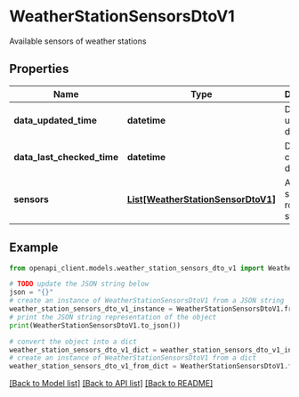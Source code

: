 # WeatherStationSensorsDtoV1

Available sensors of weather stations

## Properties

Name | Type | Description | Notes
------------ | ------------- | ------------- | -------------
**data_updated_time** | **datetime** | Data last updated date time | 
**data_last_checked_time** | **datetime** | Data last checked date time | 
**sensors** | [**List[WeatherStationSensorDtoV1]**](WeatherStationSensorDtoV1.md) | Available sensors of road stations | 

## Example

```python
from openapi_client.models.weather_station_sensors_dto_v1 import WeatherStationSensorsDtoV1

# TODO update the JSON string below
json = "{}"
# create an instance of WeatherStationSensorsDtoV1 from a JSON string
weather_station_sensors_dto_v1_instance = WeatherStationSensorsDtoV1.from_json(json)
# print the JSON string representation of the object
print(WeatherStationSensorsDtoV1.to_json())

# convert the object into a dict
weather_station_sensors_dto_v1_dict = weather_station_sensors_dto_v1_instance.to_dict()
# create an instance of WeatherStationSensorsDtoV1 from a dict
weather_station_sensors_dto_v1_from_dict = WeatherStationSensorsDtoV1.from_dict(weather_station_sensors_dto_v1_dict)
```
[[Back to Model list]](../README.md#documentation-for-models) [[Back to API list]](../README.md#documentation-for-api-endpoints) [[Back to README]](../README.md)


